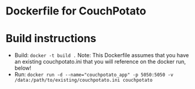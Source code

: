 # Dockerfile for CouchPotato

# Build instructions


* Build: `docker -t build .` Note: This Dockerfile assumes that you have an existing couchpotato.ini that you will reference on the docker run, below!
* Run: `docker run -d --name="couchpotato_app" -p 5050:5050 -v /data:/path/to/existing/couchpotato.ini couchpotato`
